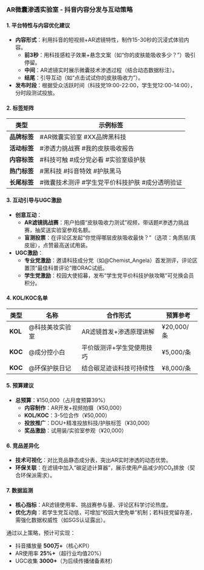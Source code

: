 ### **AR微囊渗透实验室 - 抖音内容分发与互动策略**

#### **1. 平台特性与内容优化建议**
- **内容形式**：利用抖音的短视频+AR滤镜特性，制作15-30秒的沉浸式体验内容。
  - **前3秒**：用科技感粒子效果+悬念文案（如“你的皮肤能吸收多少？”）吸引停留。
  - **中间**：AR滤镜实时展示微囊技术渗透过程（结合动态数据标注）。
  - **结尾**：引导互动（如“点击试试你的皮肤吸收力”）。
- **发布时段**：根据受众活跃时间（科技党19:00-22:00，学生党12:00-14:00），分时段测试投放。

#### **2. 标签矩阵**
| 类型       | 示例标签                                                                 |
|------------|--------------------------------------------------------------------------|
| **品牌标签** | #AR微囊实验室 #XX品牌黑科技                                              |
| **活动标签** | #渗透力挑战赛 #我的皮肤吸收报告                                         |
| **内容标签** | #科技可触 #成分党必看 #实验室级护肤                                      |
| **热门标签** | #黑科技 #抖音特效 #护肤黑马                                              |
| **长尾标签** | #微囊技术测评 #学生党平价科技护肤 #成分透明验证                          |

#### **3. 互动引导与UGC激励**
- **创意互动**：
  - **AR滤镜挑战赛**：用户拍摄“皮肤吸收力测试”视频，带话题#渗透力挑战赛，抽奖送实验室参观名额。
  - **盲测投票**：在评论区发起“你觉得哪层皮肤吸收最快？”（选项：角质层/真皮层），点赞最高送试用装。
- **UGC激励**：
  - **专业党激励**：邀请科技成分党（如@Chemist_Angela）首发测评，评论区置顶“最佳科普评论”赠ORAC试纸。
  - **学生党激励**：校园大使招募，发布“学生党平价科技护肤攻略”可兑换会员积分。

#### **4. KOL/KOC名单**
| 类型   | 名称                | 合作形式                     | 预算参考    |
|--------|---------------------|------------------------------|-------------|
| **KOL** | @科技美妆实验室     | AR滤镜首发+渗透原理讲解      | ¥20,000/条  |
| **KOC** | @成分控小白         | 平价版测评+学生党使用技巧    | ¥5,000/条   |
| **KOC** | @环保护肤日记       | 结合碳足迹谈科技可持续性     | ¥8,000/条   |

#### **5. 预算建议**
- **总预算**：¥150,000（占月度预算39%）
  - **内容制作**：AR开发+视频拍摄（¥50,000）
  - **KOL/KOC**：3-5位合作（¥50,000）
  - **投放推广**：DOU+精准投放科技/护肤标签（¥30,000）
  - **奖品激励**：试用装/实验室参观（¥20,000）

#### **6. 竞品差异化**
- **技术可视化**：对比竞品静态成分表，突出AR实时渗透的动态优势。
- **环保关联**：在滤镜中加入“碳足迹计算器”，展示使用产品减少的CO₂排放（契合环保派需求）。

#### **7. 数据监测**
- **核心指标**：AR滤镜使用率、挑战赛参与量、评论区科学讨论热度。
- **优化方向**：若学生党互动低，可增加“校园大使免单”机制；若科技党留存差，需强化数据权威性（如SGS认证露出）。 

通过以上策略，预计可实现：
- 抖音播放量 **500万+**（核心KPI）
- AR使用率 **25%+**（超行业均值20%）
- UGC收集 **3000+**（为后续传播储备素材）